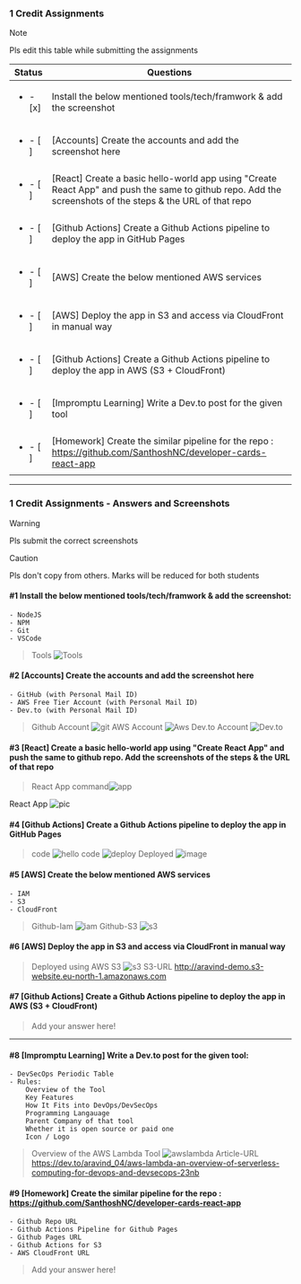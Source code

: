 ### 1 Credit Assignments

> [!NOTE]
> Pls edit this table while submitting the assignments

| Status         | Questions     | 
|----------------|---------------|
| <ul><li>- [x] </li></ul> | Install the below mentioned tools/tech/framwork & add the screenshot |
| <ul><li>- [ ] </li></ul> | [Accounts] Create the accounts and add the screenshot here |
| <ul><li>- [ ] </li></ul> | [React] Create a basic hello-world app using "Create React App" and push the same to github repo. Add the screenshots of the steps & the URL of that repo |
| <ul><li>- [ ] </li></ul> | [Github Actions] Create a Github Actions pipeline to deploy the app in GitHub Pages |
| <ul><li>- [ ] </li></ul> | [AWS] Create the below mentioned AWS services |
| <ul><li>- [ ] </li></ul> | [AWS] Deploy the app in S3 and access via CloudFront in manual way  |
| <ul><li>- [ ] </li></ul> | [Github Actions] Create a Github Actions pipeline to deploy the app in AWS (S3 + CloudFront)  |
| <ul><li>- [ ] </li></ul> | [Impromptu Learning] Write a Dev.to post for the given tool  |
| <ul><li>- [ ] </li></ul> | [Homework] Create the similar pipeline for the repo : https://github.com/SanthoshNC/developer-cards-react-app  |

***

### 1 Credit Assignments - Answers and Screenshots

> [!WARNING]
> Pls submit the correct screenshots

> [!CAUTION]
> Pls don't copy from others. Marks will be reduced for both students

#### #1 Install the below mentioned tools/tech/framwork & add the screenshot:
	- NodeJS 
	- NPM 
	- Git
	- VSCode
> Tools 
  ![Tools](assignment/tools.png)

#### #2 [Accounts] Create the accounts and add the screenshot here
	- GitHub (with Personal Mail ID)
	- AWS Free Tier Account (with Personal Mail ID)
	- Dev.to (with Personal Mail ID)
> Github Account 
  ![git](assignment/github.png)
  AWS Account 
  ![Aws](assignment/aws.png)
  Dev.to Account
  ![Dev.to](assignment/dev.to.png)

#### #3 [React] Create a basic hello-world app using "Create React App" and push the same to github repo. Add the screenshots of the steps & the URL of that repo
>React App command![app](assignment/reactappc.png)

 React App ![pic](assignment/reactappi.png)

#### #4 [Github Actions] Create a Github Actions pipeline to deploy the app in GitHub Pages
> code
  ![hello](assignment/hellow.png)
  code
  ![deploy](assignment/deploy.png)
  Deployed
  ![image](assignment/domain.png)

#### #5 [AWS] Create the below mentioned AWS services
	- IAM
	- S3
	- CloudFront
> Github-Iam
  ![iam](assignment/awsiam.png)
  Github-S3
  ![s3](assignment/awss3.png)

#### #6 [AWS] Deploy the app in S3 and access via CloudFront in manual way
> Deployed using AWS S3
  ![s3](assignment/deploy-s3.png)
  S3-URL
  http://aravind-demo.s3-website.eu-north-1.amazonaws.com

#### #7 [Github Actions] Create a Github Actions pipeline to deploy the app in AWS (S3 + CloudFront)
> Add your answer here!

***

#### #8 [Impromptu Learning] Write a Dev.to post for the given tool:
	- DevSecOps Periodic Table
	- Rules:
		Overview of the Tool
		Key Features
		How It Fits into DevOps/DevSecOps
		Programming Langauage
		Parent Company of that tool
		Whether it is open source or paid one
		Icon / Logo
> Overview of the AWS Lambda Tool
  ![awslambda](assignment/dev.to.png)
  Article-URL
  https://dev.to/aravind_04/aws-lambda-an-overview-of-serverless-computing-for-devops-and-devsecops-23nb

#### #9 [Homework] Create the similar pipeline for the repo : https://github.com/SanthoshNC/developer-cards-react-app
	- Github Repo URL
	- Github Actions Pipeline for Github Pages
	- Github Pages URL
 	- Github Actions for S3
 	- AWS CloudFront URL
> Add your answer here!